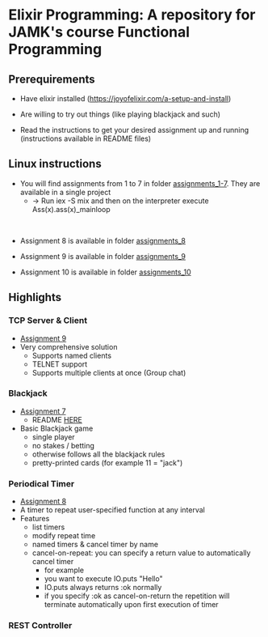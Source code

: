 # Elixir Programming: A repository for JAMK's course Functional Programming


## Prerequirements

* Have elixir installed (https://joyofelixir.com/a-setup-and-install)

* Are willing to try out things (like playing blackjack and such)

* Read the instructions to get your desired assignment up and running (instructions available in README files)

## Linux instructions

* You will find assignments from 1 to 7 in folder [assignments_1-7](./assignments_1-7/). They are available in a single project
	* -> Run iex -S mix and then on the interpreter execute Ass(x).ass(x)_mainloop
<br>

* Assignment 8 is available in folder [assignments_8](./assignment_8/)

* Assignment 9 is available in folder [assignments_9](./assignment_9/)

* Assignment 10 is available in folder [assignments_10](./assignment_10/)


## Highlights

### TCP Server & Client
* [Assignment 9](./assignment_9/)
* Very comprehensive solution
	* Supports named clients
	* TELNET support
	* Supports multiple clients at once (Group chat)

### Blackjack
* [Assignment 7](./assignments_1-7/lib/ass7)
	* README [HERE](./assignments_1-7/)
* Basic Blackjack game
	* single player
	* no stakes / betting
	* otherwise follows all the blackjack rules
	* pretty-printed cards (for example 11 = "jack")
	
### Periodical Timer
* [Assignment 8](./assignment_8/)
* A timer to repeat user-specified function at any interval
* Features
	* list timers
	* modify repeat time
	* named timers & cancel timer by name
	* cancel-on-repeat: you can specify a return value to automatically cancel timer
		* for example 
		* you want to execute IO.puts "Hello"
		* IO.puts always returns :ok normally
		* if you specify :ok as cancel-on-return the repetition will terminate automatically upon first execution of timer

### REST Controller
